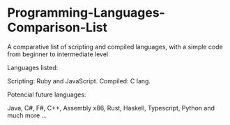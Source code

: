# Programming-Languages-Comparison-List

A comparative list of scripting and compiled languages, with a simple code from beginner to intermediate level

Languages listed:

Scripting: Ruby and JavaScript.
Compiled: C lang.

Potencial future languages:

Java, C#, F#, C++, Assembly x86, Rust, Haskell, Typescript, Python and much more ...

